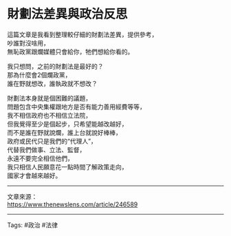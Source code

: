 # 財劃法差異與政治反思

這篇文章是我看到整理較仔細的財劃法差異，提供參考，  
吵誰對沒啥用，  
無恥政黨跟爛媒體只會給你，牠們想給你看的。

我只想問，之前的財劃法是最好的？  
那為什麼會2個爛政黨，  
誰在野就想改，誰執政就不想改？

財劃法本身就是個困難的議題，  
問題包含中央集權跟地方是否有能力善用經費等等，  
我不相信政府也不相信立法院，  
但我覺得至少是個起步，只希望能越改越好，  
而不是誰在野就說爛，誰上台就說好棒棒，  
政府或民代只是我們的“代理人”，  
代替我們做事、立法、監督，  
永遠不要完全相信他們，  
我只相信人民願意花一點時間了解政策走向，  
國家才會越來越好。

---

文章來源：  
<https://www.thenewslens.com/article/246589>

---

Tags: #政治 #法律
